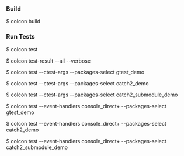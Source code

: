 ### Build

$ colcon build


### Run Tests

$ colcon test

$ colcon test-result --all --verbose

$ colcon test --ctest-args --packages-select gtest_demo

$ colcon test --ctest-args --packages-select catch2_demo

$ colcon test --ctest-args --packages-select catch2_submodule_demo

$ colcon test --event-handlers console_direct+ --packages-select gtest_demo

$ colcon test --event-handlers console_direct+ --packages-select catch2_demo

$ colcon test --event-handlers console_direct+ --packages-select catch2_submodule_demo

